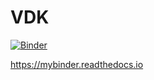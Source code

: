 # VDK 

[![Binder](https://mybinder.org/badge_logo.svg)](https://mybinder.org/v2/gh/AlexanderAvramov/amld-linear-regression-example-empty/HEAD?labpath=setup.ipynb)


https://mybinder.readthedocs.io 


